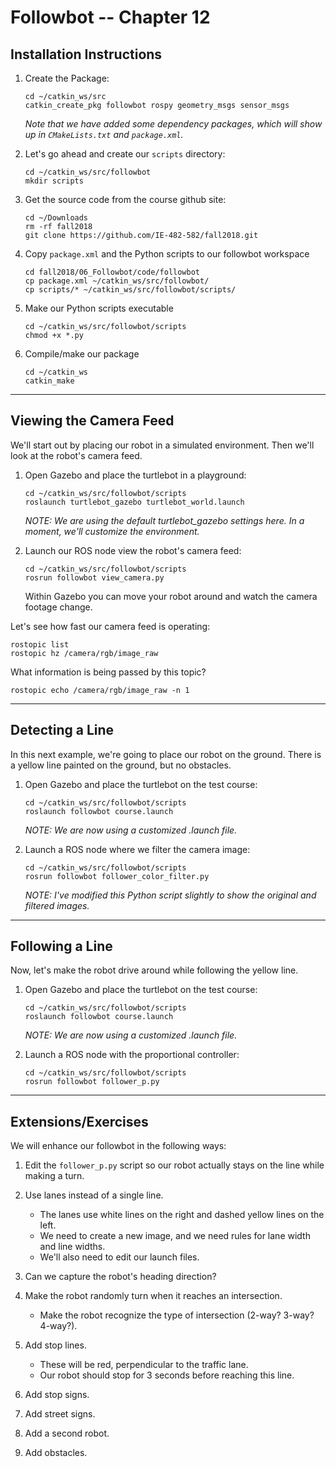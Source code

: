 # Followbot -- Chapter 12

## Installation Instructions

1. Create the Package:
    ```
    cd ~/catkin_ws/src
    catkin_create_pkg followbot rospy geometry_msgs sensor_msgs
    ```
    *Note that we have added some dependency packages, which will show up in `CMakeLists.txt` and `package.xml`.*
    
2. Let's go ahead and create our `scripts` directory:
    ```
    cd ~/catkin_ws/src/followbot
    mkdir scripts
    ```
        
3. Get the source code from the course github site:
    ```
    cd ~/Downloads
    rm -rf fall2018
    git clone https://github.com/IE-482-582/fall2018.git
    ```
    
 4. Copy `package.xml` and the Python scripts to our followbot workspace
    ```
    cd fall2018/06_Followbot/code/followbot
    cp package.xml ~/catkin_ws/src/followbot/
    cp scripts/* ~/catkin_ws/src/followbot/scripts/
    ```
    
 5. Make our Python scripts executable
    ```
    cd ~/catkin_ws/src/followbot/scripts
    chmod +x *.py
    ```
    
6. Compile/make our package

    ```
    cd ~/catkin_ws
    catkin_make
    ```
        
---

## Viewing the Camera Feed

We'll start out by placing our robot in a simulated environment.  Then we'll look at the robot's camera feed.

1.  Open Gazebo and place the turtlebot in a playground:
    ```	
    cd ~/catkin_ws/src/followbot/scripts
    roslaunch turtlebot_gazebo turtlebot_world.launch
    ```

    *NOTE: We are using the default turtlebot_gazebo settings here.  In a moment, we'll customize the environment.*
   		
2.  Launch our ROS node view the robot's camera feed: 
    ```
    cd ~/catkin_ws/src/followbot/scripts
    rosrun followbot view_camera.py 
    ```	

    Within Gazebo you can move your robot around and watch the camera footage change.


Let's see how fast our camera feed is operating:
```
rostopic list
rostopic hz /camera/rgb/image_raw
```

What information is being passed by this topic?
```
rostopic echo /camera/rgb/image_raw -n 1
```   

---

## Detecting a Line

In this next example, we're going to place our robot on the ground.  There is a yellow line painted on the ground, but no obstacles.

1.  Open Gazebo and place the turtlebot on the test course:

    ```	
    cd ~/catkin_ws/src/followbot/scripts
    roslaunch followbot course.launch
    ```
    
    *NOTE: We are now using a customized .launch file.*	
	
2.  Launch a ROS node where we filter the camera image:
    ```
    cd ~/catkin_ws/src/followbot/scripts
    rosrun followbot follower_color_filter.py 
    ```	
   
    *NOTE:  I've modified this Python script slightly to show the original and filtered images.*
 
--- 
  
## Following a Line

Now, let's make the robot drive around while following the yellow line.

1.  Open Gazebo and place the turtlebot on the test course:
    ```	
    cd ~/catkin_ws/src/followbot/scripts
    roslaunch followbot course.launch
    ```

    *NOTE: We are now using a customized .launch file.*
	
2.  Launch a ROS node with the proportional controller:
    ```
    cd ~/catkin_ws/src/followbot/scripts
    rosrun followbot follower_p.py 
    ```	

---
  
## Extensions/Exercises

We will enhance our followbot in the following ways:

1. Edit the `follower_p.py` script so our robot actually stays on the line while making a turn.

2. Use lanes instead of a single line.
	- The lanes use white lines on the right and dashed yellow lines on the left.
	- We need to create a new image, and we need rules for lane width and line widths.
	- We'll also need to edit our launch files.
	
3. Can we capture the robot's heading direction?

4. Make the robot randomly turn when it reaches an intersection. 
	- Make the robot recognize the type of intersection (2-way?  3-way? 4-way?).
	
5. Add stop lines.
	- These will be red, perpendicular to the traffic lane.
	- Our robot should stop for 3 seconds before reaching this line.

6. Add stop signs.

7. Add street signs.

8. Add a second robot.

9. Add obstacles.

	


   


